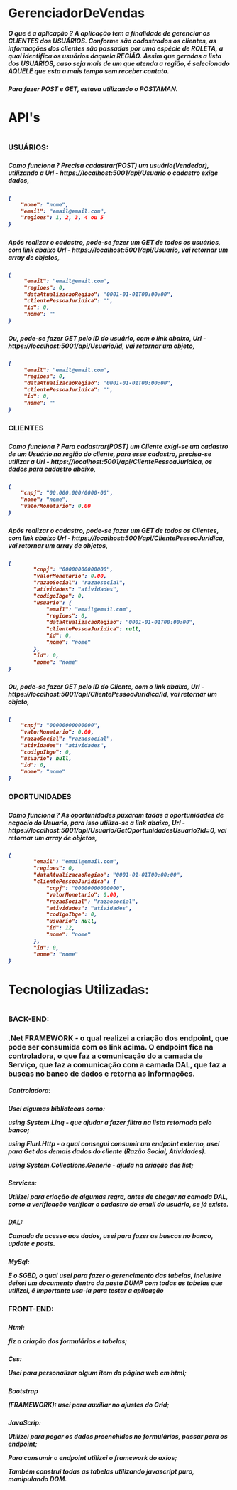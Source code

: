 # GerenciadorDeVendas
<h5>O que é a aplicação ? A aplicação tem a finalidade de gerenciar os CLIENTES dos USUÁRIOS. Conforme são cadastrados os clientes, as informações dos clientes são passadas por uma espécie de ROLETA, a qual identifica os usuários daquela REGIÃO. Assim que geradas a lista dos USUARIOS, caso seja mais de um que atenda a região, é selecionado AQUELE que esta a mais tempo sem receber contato.<h5>
<p>Para fazer POST e GET, estava utilizando o POSTAMAN.<p>

<h1>API's<h1/>

<h3>USUÁRIOS:<h3>
<h5>Como funciona ? Precisa cadastrar(POST) um usuário(Vendedor), utilizando a 
Url - <a>https://localhost:5001/api/Usuario</a> o cadastro exige dados,<h5>

```json
{
    "nome": "nome",
    "email": "email@email.com",
    "regioes": 1, 2, 3, 4 ou 5
}
```

<h5>Após realizar o cadastro, pode-se fazer um GET de todos os usuários, com link abaixo
Url - https://localhost:5001/api/Usuario, vai retornar um array de objetos,<h5>
    
```json
{
     "email": "email@email.com",
     "regioes": 0,
     "dataAtualizacaoRegiao": "0001-01-01T00:00:00",
     "clientePessoaJuridica": "",
     "id": 0,
     "nome": ""
}
```
    
<h5>Ou, pode-se fazer GET pelo ID do usuário, com o link abaixo,
Url - https://localhost:5001/api/Usuario/id, vai retornar um objeto,<h5>
    
```json
{
     "email": "email@email.com",
     "regioes": 0,
     "dataAtualizacaoRegiao": "0001-01-01T00:00:00",
     "clientePessoaJuridica": "",
     "id": 0,
     "nome": ""
}
```

    
<h3>CLIENTES<h3>
<h5>Como funciona ? Para cadastrar(POST) um Cliente exigi-se um cadastro de um Usuário na região do cliente, para esse cadastro, precisa-se utilizar a 
Url - https://localhost:5001/api/ClientePessoaJuridica, os dados para cadastro abaixo,<h5>
    
```json
{
    "cnpj": "00.000.000/0000-00",
    "nome": "nome",
    "valorMonetario": 0.00
}
```
    
<h5>Após realizar o cadastro, pode-se fazer um GET de todos os Clientes, com link abaixo
Url - https://localhost:5001/api/ClientePessoaJuridica, vai retornar um array de objetos,<h5>
    
```json
{
        "cnpj": "00000000000000",
        "valorMonetario": 0.00,
        "razaoSocial": "razaosocial",
        "atividades": "atividades",
        "codigoIbge": 0,
        "usuario": {
            "email": "email@email.com",
            "regioes": 0,
            "dataAtualizacaoRegiao": "0001-01-01T00:00:00",
            "clientePessoaJuridica": null,
            "id": 0,
            "nome": "nome"
        },
        "id": 0,
        "nome": "nome"
}
```
    
<h5>Ou, pode-se fazer GET pelo ID do Cliente, com o link abaixo,
Url - https://localhost:5001/api/ClientePessoaJuridica/id, vai retornar um objeto,<h5>
    
```json
{
    "cnpj": "00000000000000",
    "valorMonetario": 0.00,
    "razaoSocial": "razaosocial",
    "atividades": "atividades",
    "codigoIbge": 0,
    "usuario": null,
    "id": 0,
    "nome": "nome"
}
```
    
<h3>OPORTUNIDADES<h3>
<h5>Como funciona ? As oportunidades puxaram tadas a oportunidades de negocio do Usuario, para isso utiliza-se a link abaixo,
Url - https://localhost:5001/api/Usuario/GetOportunidadesUsuario?id=0, vai retornar um array de objetos,<h5>
    
```json
{
        "email": "email@email.com",
        "regioes": 0,
        "dataAtualizacaoRegiao": "0001-01-01T00:00:00",
        "clientePessoaJuridica": {
            "cnpj": "00000000000000",
            "valorMonetario": 0.00,
            "razaoSocial": "razaosocial",
            "atividades": "atividades",
            "codigoIbge": 0,
            "usuario": null,
            "id": 12,
            "nome": "nome"
        },
        "id": 0,
        "nome": "nome"
}
```

    
<h1>Tecnologias Utilizadas:<h1>
<h3>BACK-END:<h3>
<p>.Net FRAMEWORK - o qual realizei a criação dos endpoint, que pode ser consumida com os link acima. O endpoint fica na controladora, o que faz a comunicação do a camada de Serviço, que faz a comunicação com a camada DAL, que faz a buscas no banco de dados e retorna as informações.<p>
<h5>Controladora:<h5>
<p>Usei algumas bibliotecas como:<p>
<p>using System.Linq - que ajudar a fazer filtra na lista retornada pelo banco;<p>
<p>using Flurl.Http - o qual consegui consumir um endpoint externo, usei para Get dos demais dados do cliente (Razão Social, Atividades).<p>
<p>using System.Collections.Generic - ajuda na criação das list;<p>
<h5>Services: <p>Utilizei para criação de algumas regra, antes de chegar na camada DAL, como a verificação verificar o cadastro do email do usuário, se já existe.<p><h5>
<h5>DAL: <p>Camada de acesso aos dados, usei para fazer as buscas no banco, update e posts.<p><h5>
<h5>MySql: <p>É o SGBD, o qual usei para fazer o gerencimento das tabelas, inclusive deixei um documento dentro da pasta DUMP com todas as tabelas que utilizei, é importante usa-la para testar a aplicação<p>

<h3>FRONT-END:<h3>
<h5>Html: <p>fiz a criação dos formulários e tabelas;<p><h5>
<h5>Css: <p>Usei para personalizar algum item da página web em html;<p><h5>
<h5>Bootstrap <p>(FRAMEWORK): usei para auxiliar no ajustes do Grid;<p><h5>
<h5>JavaScrip:
<p>Utilizei para pegar os dados preenchidos no formulários, passar para os endpoint;<p>
<p>Para consumir o endpoint utilizei o framework do axios;<p>
<p>Também construi todas as tabelas utilizando javascript puro, manipulando DOM.<p><h5> 


